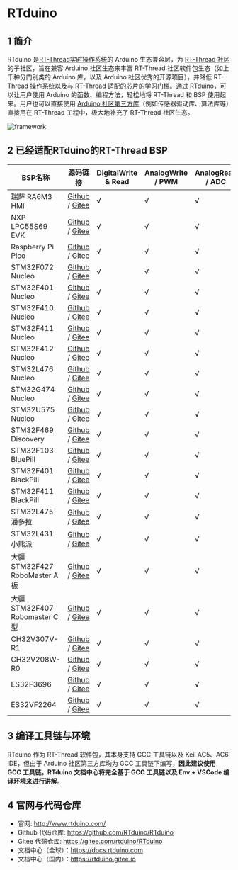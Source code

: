 # RTduino

## 1 简介

RTduino 是[RT-Thread实时操作系统](https://www.rt-thread.org)的 Arduino 生态兼容层，为 [RT-Thread 社区](https://github.com/RT-Thread/rt-thread)的子社区，旨在兼容 Arduino 社区生态来丰富 RT-Thread 社区软件包生态（如上千种分门别类的 Arduino 库，以及 Arduino 社区优秀的开源项目），并降低 RT-Thread 操作系统以及与 RT-Thread 适配的芯片的学习门槛。通过 RTduino，可以让用户使用 Arduino 的函数、编程方法，轻松地将 RT-Thread 和 BSP 使用起来。用户也可以直接使用 [Arduino 社区第三方库](https://www.arduino.cc/reference/en/libraries/)（例如传感器驱动库、算法库等）直接用在 RT-Thread 工程中，极大地补充了 RT-Thread 社区生态。

![framework](./figures/rtduino-framework.png)

## 2 已经适配RTduino的RT-Thread BSP

| BSP名称                     | 源码链接                                                                                                                                                                                                                                                         | DigitalWrite & Read | AnalogWrite / PWM | AnalogRead / ADC | 串口  | I2C | SPI |
| ------------------------- | ------------------------------------------------------------------------------------------------------------------------------------------------------------------------------------------------------------------------------------------------------------ | ------------------- | ----------------- | ---------------- | --- | --- | --- |
| 瑞萨 RA6M3 HMI              | [Github](https://github.com/RT-Thread/rt-thread/tree/master/bsp/renesas/ra6m3-hmi-board/board/rtduino/arduino_pinout) / [Gitee](https://gitee.com/rtthread/rt-thread/tree/master/bsp/renesas/ra6m3-hmi-board/board/rtduino/arduino_pinout)                   | √                   | √                 | √                | √   | √   | √   |
| NXP LPC55S69 EVK          | [Github](https://github.com/RT-Thread/rt-thread/tree/master/bsp/nxp/lpc/lpc55sxx/lpc55s69_nxp_evk/applications/arduino_pinout) / [Gitee](https://gitee.com/rtthread/rt-thread/tree/master/bsp/nxp/lpc/lpc55sxx/lpc55s69_nxp_evk/applications/arduino_pinout) | √                   | √                 | √                | √   | √   | ×   |
| Raspberry Pi Pico         | [Github](https://github.com/RT-Thread/rt-thread/tree/master/bsp/raspberry-pico/applications/arduino_pinout) / [Gitee](https://gitee.com/rtthread/rt-thread/tree/master/bsp/raspberry-pico/applications/arduino_pinout)                                       | √                   | √                 | √                | √   | √   | √   |
| STM32F072 Nucleo          | [Github](https://github.com/RT-Thread/rt-thread/tree/master/bsp/stm32/stm32f072-st-nucleo/applications/arduino_pinout) / [Gitee](https://gitee.com/rtthread/rt-thread/tree/master/bsp/stm32/stm32f072-st-nucleo/applications/arduino_pinout)                 | √                   | √                 | √                | √   | √   | √   |
| STM32F401 Nucleo          | [Github](https://github.com/RT-Thread/rt-thread/tree/master/bsp/stm32/stm32f401-st-nucleo/applications/arduino_pinout) / [Gitee](https://gitee.com/rtthread/rt-thread/tree/master/bsp/stm32/stm32f401-st-nucleo/applications/arduino_pinout)                 | √                   | √                 | √                | √   | √   | √   |
| STM32F410 Nucleo          | [Github](https://github.com/RT-Thread/rt-thread/tree/master/bsp/stm32/stm32f410-st-nucleo/applications/arduino_pinout) / [Gitee](https://gitee.com/rtthread/rt-thread/tree/master/bsp/stm32/stm32f410-st-nucleo/applications/arduino_pinout)                 | √                   | √                 | √                | √   | √   | ×   |
| STM32F411 Nucleo          | [Github](https://github.com/RT-Thread/rt-thread/tree/master/bsp/stm32/stm32f411-st-nucleo/applications/arduino_pinout) / [Gitee](https://gitee.com/rtthread/rt-thread/tree/master/bsp/stm32/stm32f411-st-nucleo/applications/arduino_pinout)                 | √                   | √                 | √                | √   | √   | √   |
| STM32F412 Nucleo          | [Github](https://github.com/RT-Thread/rt-thread/tree/master/bsp/stm32/stm32f412-st-nucleo/applications/arduino_pinout) / [Gitee](https://gitee.com/rtthread/rt-thread/tree/master/bsp/stm32/stm32f412-st-nucleo/applications/arduino_pinout)                 | √                   | √                 | √                | √   | √   | √   |
| STM32L476 Nucleo          | [Github](https://github.com/RT-Thread/rt-thread/tree/master/bsp/stm32/stm32l476-st-nucleo/applications/arduino_pinout) / [Gitee](https://gitee.com/rtthread/rt-thread/tree/master/bsp/stm32/stm32l476-st-nucleo/applications/arduino_pinout)                 | √                   | √                 | √                | √   | √   | √   |
| STM32G474 Nucleo          | [Github](https://github.com/RT-Thread/rt-thread/tree/master/bsp/stm32/stm32g474-st-nucleo/applications/arduino_pinout) / [Gitee](https://gitee.com/rtthread/rt-thread/tree/master/bsp/stm32/stm32g474-st-nucleo/applications/arduino_pinout)                 | √                   | √                 | √                | √   | √   | √   |
| STM32U575 Nucleo          | [Github](https://github.com/RT-Thread/rt-thread/tree/master/bsp/stm32/stm32u575-st-nucleo/applications/arduino_pinout) / [Gitee](https://gitee.com/rtthread/rt-thread/tree/master/bsp/stm32/stm32u575-st-nucleo/applications/arduino_pinout)                 | √                   | √                 | √                | √   | √   | ×   |
| STM32F469 Discovery       | [Github](https://github.com/RT-Thread/rt-thread/tree/master/bsp/stm32/stm32f469-st-disco/applications/arduino_pinout) / [Gitee](https://gitee.com/rtthread/rt-thread/tree/master/bsp/stm32/stm32f469-st-disco/applications/arduino_pinout)                   | √                   | √                 | √                | √   | √   | √   |
| STM32F103 BluePill        | [Github](https://github.com/RT-Thread/rt-thread/tree/master/bsp/stm32/stm32f103-blue-pill/applications/arduino_pinout) / [Gitee](https://gitee.com/rtthread/rt-thread/tree/master/bsp/stm32/stm32f103-blue-pill/applications/arduino_pinout)                 | √                   | √                 | √                | √   | √   | √   |
| STM32F401 BlackPill       | [Github](https://github.com/RT-Thread/rt-thread/tree/master/bsp/stm32/stm32f401-weact-blackpill/applications/arduino_pinout) / [Gitee](https://gitee.com/rtthread/rt-thread/tree/master/bsp/stm32/stm32f401-weact-blackpill/applications/arduino_pinout)     | √                   | √                 | √                | √   | √   | √   |
| STM32F411 BlackPill       | [Github](https://github.com/RT-Thread/rt-thread/tree/master/bsp/stm32/stm32f411-weact-blackpill/applications/arduino_pinout) / [Gitee](https://gitee.com/rtthread/rt-thread/tree/master/bsp/stm32/stm32f411-weact-blackpill/applications/arduino_pinout)     | √                   | √                 | √                | √   | √   | √   |
| STM32L475潘多拉              | [Github](https://github.com/RT-Thread/rt-thread/tree/master/bsp/stm32/stm32l475-atk-pandora/applications/arduino_pinout) / [Gitee](https://gitee.com/rtthread/rt-thread/tree/master/bsp/stm32/stm32l475-atk-pandora/applications/arduino_pinout)             | √                   | √                 | √                | √   | √   | √   |
| STM32L431小熊派              | [Github](https://github.com/RT-Thread/rt-thread/tree/master/bsp/stm32/stm32l431-BearPi/applications/arduino_pinout) / [Gitee](https://gitee.com/rtthread/rt-thread/tree/master/bsp/stm32/stm32l431-BearPi/applications/arduino_pinout)                       | √                   | √                 | √                | √   | √   | √   |
| 大疆STM32F427 RoboMaster A板 | [Github](https://github.com/RT-Thread/rt-thread/tree/master/bsp/stm32/stm32f427-robomaster-a/applications/arduino_pinout) / [Gitee](https://gitee.com/rtthread/rt-thread/tree/master/bsp/stm32/stm32f427-robomaster-a/applications/arduino_pinout)           | √                   | √                 | √                | √   | √   | ×   |
| 大疆STM32F407 Robomaster C型 | [Github](https://github.com/RT-Thread/rt-thread/tree/master/bsp/stm32/stm32f407-robomaster-c/applications/arduino_pinout) / [Gitee](https://gitee.com/rtthread/rt-thread/tree/master/bsp/stm32/stm32f407-robomaster-c/applications/arduino_pinout)           | √                   | √                 | √                | √   | √   | ×   |
| CH32V307V-R1              | [Github](https://github.com/RT-Thread/rt-thread/tree/master/bsp/wch/risc-v/ch32v307v-r1/applications/arduino_pinout) / [Gitee](https://gitee.com/rtthread/rt-thread/tree/master/bsp/wch/risc-v/ch32v307v-r1/applications/arduino_pinou)                      | √                   | √                 | √                | √   | √   | ×   |
| CH32V208W-R0              | [Github](https://github.com/RT-Thread/rt-thread/tree/master/bsp/wch/risc-v/ch32v208w-r0/applications/arduino_pinout) / [Gitee](https://gitee.com/rtthread/rt-thread/tree/master/bsp/wch/risc-v/ch32v208w-r0/applications/arduino_pinout)                     | √                   | √                 | √                | √   | √   | ×   |
| ES32F3696                 | [Github](https://github.com/RT-Thread/rt-thread/tree/master/bsp/essemi/es32f369x/applications/arduino_pinout) / [Gitee](https://gitee.com/rtthread/rt-thread/tree/master/bsp/essemi/es32f369x/applications/arduino_pinou)                                    | √                   | √                 | √                | √   | √   | √   |
| ES32VF2264                | [Github](https://github.com/RT-Thread/rt-thread/tree/master/bsp/essemi/es32vf2264/applications/arduino_pinout) / [Gitee](https://gitee.com/rtthread/rt-thread/tree/master/bsp/essemi/es32vf2264/applications/arduino_pinout)                                 | √                   | √                 | √                | √   | √   | √   |


## 3 编译工具链与环境

RTduino 作为 RT-Thread 软件包，其本身支持 GCC 工具链以及 Keil AC5、AC6 IDE，但由于 Arduino 社区第三方库均为 GCC 工具链下编写，**因此建议使用 GCC 工具链。RTduino 文档中心将完全基于 GCC 工具链以及 Env + VSCode 编译环境来进行讲解**。

## 4 官网与代码仓库

- 官网: http://www.rtduino.com/
- Github 代码仓库: https://github.com/RTduino/RTduino
- Gitee 代码仓库: https://gitee.com/rtduino/RTduino
- 文档中心（全球）：https://docs.rtduino.com
- 文档中心（国内）：https://rtduino.gitee.io
